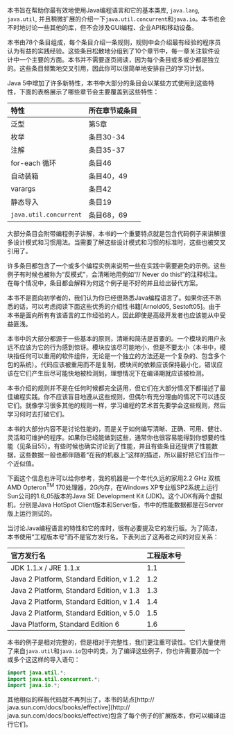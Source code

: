 本书旨在帮助你最有效地使用Java编程语言和它的基本类库, `java.lang`, `java.util`, 并且稍微扩展的介绍一下`java.util.concurrent`和`java.io`。本书也会不时地讨论一些其他的库，但不会涉及GUI编程、企业API和移动设备。

本书由78个条目组成，每个条目介绍一条规则，规则中会介绍最有经验的程序员认为有益的实践经验。这些条目松散地分组到了10个章节中，每一章关注软件设计中一个主要的方面。本书并不需要逐页阅读，因为每个条目或多或少都是独立的。这些条目频繁地交叉引用，因此你可以很简单地安排自己的学习计划。  

Java 5中增加了许多新特性，本书中大部分的条目会以某些方式使用到这些特性，下面的表格展示了哪些章节会主要覆盖到这些特性：

| 特性 | 所在章节或条目 |  
| :-- | :-- |    
| 泛型 | 第5章 |  
| 枚举 | 条目30-34 |
| 注解 | 条目35-37 |
| for-each 循环 | 条目46 | 
| 自动装箱 | 条目40，49 |  
| varargs | 条目42 |  
| 静态导入 | 条目19 |  
| `java.util.concurrent` | 条目68，69 |  

大部分条目会附带编程例子讲解，本书的一个重要特点就是包含代码例子来讲解很多设计模式和习惯用法。当需要了解这些设计模式和习惯的标准时，这些也被交叉引用了。  

许多条目都包含了一个或多个编程实例来说明一些在实践中需要避免的示例。这些例子有时候也被称为“反模式”，会清晰地用例如“// Never do this!”的注释标注。在每个情况中，条目都会解释为何这个例子是不好的并且给出替代方案。  

本书不是面向初学者的，我们认为你已经很熟悉Java编程语言了。如果你还不熟悉的话，可以考虑阅读下面这些优秀的介绍性书籍[Arnold05, Sestoft05]。由于本书是面向所有有该语言的工作经验的人，因此即使是高级开发者也应该能从中受益匪浅。  

本书中的大部分都源于一些基本的原则，清晰和简洁是首要的。一个模块的用户永远不应该为它的行为感到惊讶。模块应该尽可能地小，但是不要太小（本书中，模块指任何可以重用的软件组件，无论是一个独立的方法还是一个复杂的、包含多个包的系统）。代码应该被重用而不是复制，模块间的依赖应该保持最小化，错误应该在它们产生后尽可能快地被检测到，理想情况下在编译期就应该被检测。  

本书介绍的规则并不是在任何时候都完全适用，但它们在大部分情况下都描述了最佳编程实践。你不应该盲目地遵从这些规则，但偶尔有充分理由的情况下可以违反它们。就像学习很多其他的规则一样，学习编程的艺术首先要学会这些规则，然后学习何时去打破它们。
  
本书的大部分内容不是讨论性能的，而是关于如何编写清晰、正确、可用、健壮、灵活和可维护的程序。如果你已经能做到这些，通常你也很容易能得到你想要的性能（见条目55）。有些时候也确实讨论到了性能，并且有些条目还提供了性能数据，这些数据一般也都伴随着“在我的机器上”这样的描述，所以最好把它们当作一个近似值。  

下面这个信息也许可以给你参考，我的机器是一个年代久远的家用2.2 GHz 双核AMD Opteron<sup>TM</sup> 170处理器，2G内存，在Windows XP专业版SP2系统上运行Sun公司的1.6_05版本的Java SE Development Kit (JDK)。这个JDK有两个虚拟机，分别是Java HotSpot Client版本和Server版，书中的性能数据都是在Server版上运行测试的。

当讨论Java编程语言的特性和它的库时，很有必要提及它的发行版。为了简洁，本书使用“工程版本号”而不是官方发行名。下表列出了这两者之间的对应关系：    

| 官方发行名 | 工程版本号 |  
| :-- | :-- |  
| JDK 1.1.x / JRE 1.1.x | 1.1 |
| Java 2 Platform, Standard Edition, v 1.2 | 1.2 |
| Java 2 Platform, Standard Edition, v 1.3 | 1.3 |
| Java 2 Platform, Standard Edition, v 1.4 | 1.4 |
| Java 2 Platform, Standard Edition, v 5.0 | 1.5 |
| Java Platform, Standard Edition 6 | 1.6 |

本书的例子是相对完整的，但是相对于完整性，我们更注重可读性。它们大量使用了来自`java.util`和`java.io`包中的类，为了编译这些例子，你也许需要添加一个或多个这这样的导入语句： 
 
```java
import java.util.*;  import java.util.concurrent.*;import java.io.*;
```

其他相似的样板代码就不再列出了，本书的站点[http:// java.sun.com/docs/books/effective](http:// java.sun.com/docs/books/effective)包含了每个例子的扩展版本，你可以编译运行它们。 

